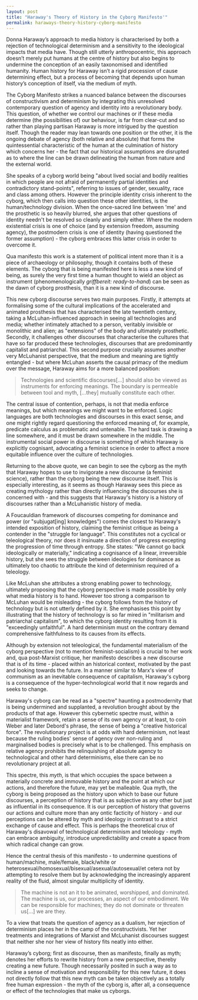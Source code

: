 ```yaml
---
layout: post
title: "Haraway's Theory of History in the Cyborg Manifesto'"
permalink: haraways-theory-history-cyborg-manifesto
---
```


Donna Haraway’s approach to media history is characterised by both a rejection of technological determinism and a sensitivity to the ideological impacts that media have. Though still utterly anthropocentric, this approach doesn’t merely put humans at the centre of history but also begins to undermine the conception of an easily taxonomised and identified humanity. Human history for Haraway isn’t a rigid procession of cause determining effect, but a process of becoming that depends upon human history’s conception of itself, via the medium of myth.

The Cyborg Manifesto strikes a nuanced balance between the discourses of constructivism and determinism by integrating this unresolved contemporary question of agency and identity into a revolutionary body. This question, of whether we control our machines or if these media determine (the possibilities of) our behaviour, is far from clear-cut and so rather than playing partisan Haraway is more intrigued by the question itself. Though the reader may lean towards one position or the other, it is the ongoing debate of agency (both relative and absolute) that forms the quintessential characteristic of the human at the culmination of history which concerns her - the fact that our historical assumptions are disrupted as to where the line can be drawn delineating the human from nature and the external world.

She speaks of a cyborg world being "about lived social and bodily realities in which people are not afraid of permanently partial identities and contradictory stand-points", referring to issues of gender, sexuality, race and class among others. However the principle identity crisis inherent to the cyborg, which then calls into question these other identities, is the human/technology division. When the once-sacred line between 'me' and the prosthetic is so heavily blurred, she argues that other questions of identity needn't be resolved so cleanly and simply either. Where the modern existential crisis is one of choice (and by extension freedom, assuming agency), the postmodern crisis is one of identity (having questioned the former assumption) - the cyborg embraces this latter crisis in order to overcome it.

Qua manifesto this work is a statement of political intent more than it is a piece of archaeology or philosophy, though it contains both of these elements. The cyborg that is being manifested here is less a new kind of being, as surely the very first time a human thought to wield an object as instrument (phenomenologically *griffbereit: ready-to-hand*) can be seen as the dawn of cyborg prosthesis, than it is a new kind of discourse.

This new cyborg discourse serves two main purposes. Firstly, it attempts at formalising some of the cultural implications of the accelerated and animated prosthesis that has characterised the late twentieth century, taking a McLuhan-influenced approach in seeing all technologies and media; whether intimately attached to a person, veritably invisible or monolithic and alien; as "extensions" of the body and ultimately prosthetic. Secondly, it challenges other discourses that characterise the cultures that have so far produced these technologies, discourses that are predominantly capitalist and patriarchal. This second purpose crucially assumes another very McLuhanist perspective, that the medium and meaning are tightly entangled - but where McLuhan asserts the causal primacy of the medium over the message, Haraway aims for a more balanced position:

> Technologies and scientific discourses[...] should also be viewed as instruments for enforcing meanings. The boundary is permeable between tool and myth, [...they] mutually constitute each other.

The central issue of contention, perhaps, is not that media enforce meanings, but which meanings we might want to be enforced. Logic languages are both technologies and discourses in this exact sense, and one might rightly regard questioning the enforced meaning of, for example, predicate calculus as problematic and untenable. The hard task is drawing a line somewhere, and it must be drawn somewhere in the middle. The instrumental social power in discourse is something of which Haraway is explicitly cognisant, advocating a feminist science in order to affect a more equitable influence over the culture of technologies.

Returning to the above quote, we can begin to see the cyborg as the myth that Haraway hopes to use to invigorate a new discourse (a feminist science), rather than the cyborg being the new discourse itself. This is especially interesting, as it seems as though Haraway sees this piece as creating mythology rather than directly influencing the discourses she is concerned with - and this suggests that Haraway's history is a history of discourses rather than a McLuhanistic history of media.

A Foucauldian framework of discourses competing for dominance and power (or "subjugat[ing] knowledges") comes the closest to Haraway's intended exposition of history, claiming the feminist critique as being a contender in the "struggle for language". This constitutes not a cyclical or teleological theory, nor does it insinuate a direction of progress excepting the progression of time through entropy. She states: "We cannot go back ideologically or materially," indicating a cognisance of a linear, irreversible history, but she sees the struggle between ideologies for dominance as ultimately too chaotic to attribute the kind of determinism required of a teleology.

Like McLuhan she attributes a strong enabling power to technology, ultimately proposing that the cyborg perspective is made possible by only what media history is to hand. However too strong a comparison to McLuhan would be misleading - the cyborg follows from the history of technology but is not utterly defined by it. She emphasises this point by illustrating that the history of technology is so far mired in "militarism and patriarchal capitalism", to which the cyborg identity resulting from it is "exceedingly unfaithful". A hard determinism must on the contrary demand comprehensive faithfulness to its causes from its effects.

Although by extension not teleological, the fundamental materialism of the cyborg perspective (not to mention feminist-socialism) is crucial to her work and, qua post-Marxist critique, her manifesto describes a new discourse that is of its time - placed within an historical context, motivated by the past and looking towards the future. In a manner similar to Marx's view of communism as an inevitable consequence of capitalism, Haraway's cyborg is a consequence of the hyper-technological world that it now regards and seeks to change.

Haraway's cyborg can be read as a "spectre" haunting a postmodernity that is being undermined and supplanted, a revolution brought about by the products of that age. However this cybernetic spectre must, within a materialist framework, retain a sense of its own agency or at least, to coin Weber and later Debord's phrase, the sense of being a "creative historical force". The revolutionary project is at odds with hard determinism, not least because the ruling bodies' sense of agency over non-ruling and marginalised bodies is precisely what is to be challenged. This emphasis on relative agency prohibits the relinquishing of absolute agency to technological and other hard determinisms, else there can be no revolutionary project at all.

This spectre, this *myth*, is that which occupies the space between a materially concrete and immovable history and the point at which our actions, and therefore the future, may yet be malleable. Qua myth, the cyborg is being proposed as the history upon which to base our future discourses, a perception of history that is as subjective as any other but just as influential in its consequence. It is our perception of history that governs our actions and culture more than any ontic facticity of history - and our perceptions can be altered by myth and ideology in contrast to a strict exchange of cause and effect. This is perhaps the theoretical crux of Haraway's disavowal of technological determinism and teleology - myth can embrace ambiguity, introduce unpredictability and create a space from which radical change can grow.

Hence the central thesis of this manifesto - to undermine questions of human/machine, male/female, black/white or heterosexual/homosexual/bisexual/asexual/autosexual/et cetera not by attempting to resolve them but by acknowledging the increasingly apparent reality of the fluid, almost singular multiplicity of identity.

> The machine is not an it to be animated, worshipped, and dominated. The machine is us, our processes, an aspect of our embodiment. We can be responsible for machines; they do not dominate or threaten us[...] we are they.

To a view that treats the question of agency as a dualism, her rejection of determinism places her in the camp of the constructivists. Yet her treatments and integrations of Marxist and McLuhanist discourses suggest that neither she nor her view of history fits neatly into either.

Haraway’s cyborg; first as discourse, then as manifesto, finally as myth; denotes her efforts to rewrite history from a new perspective, thereby creating a new future. Though necessarily posited in such a way as to incline a sense of motivation and responsibility for this new future, it does not directly follow that this new myth can be taken objectively as a totally free human expression - the myth of the cyborg is, after all, a consequence or effect of the technologies that make us cyborgs.
